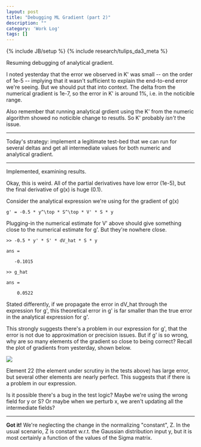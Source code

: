 ```yaml
---
layout: post
title: "Debugging ML Gradient (part 2)"
description: ""
category: 'Work Log'
tags: []
---
```

{% include JB/setup %}
{% include research/tulips_da3_meta %}

Resuming debugging of analytical gradient.

I noted yesterday that the error we observed in K' was small -- on the order of 1e-5 -- implying that it wasn't sufficient to explain the end-to-end error we're seeing.  But we should put that into context.  The delta from the numerical gradient is 1e-7, so the error in K' is around 1%, i.e. in the noticible range.  

Also remember that running analytical grdient using the K' from the numeric algorithm showed no noticible change to resutls.  So K' probably *isn't* the issue.

---

Today's strategy: implement a legitimate test-bed that we can run for several deltas and get all intermediate values for both numeric and analytical gradient.

---
Implemented, examining results.

Okay, this is weird.  All of the partial derivatives have low error (1e-5), but the final derivative of g(x) is huge (0.1).  

Consider the analytical expression we're using for the gradient of g(x)

    g' = -0.5 * y^\top * S^\top * V' * S * y

Plugging-in the numerical estimate for V' above should give something close to the numerical estimate for g'.  But they're nowhere close. 

    >> -0.5 * y' * S' * dV_hat * S * y

    ans =

       -0.1015

    >> g_hat

    ans =

        0.0522

Stated differently, if we propagate the error in dV_hat through the expression for g', this theoretical error in g' is far smaller than the true error in the analytical expression for g'.

This strongly suggests there's a problem in our expression for g', that the error is not due to approximation or precision issues.  But if g' is so wrong, why are so many elements of the gradient so close to being correct?  Recall the plot of gradients from yesterday, shown below.  


![]({{site.baseurl}}/img/2013-11-13-gradient_test.png)

Element 22 (the element under scrutiny in the tests above) has large error, but several other elements are nearly perfect.  This suggests that if there is a problem in our expression.


Is it possible there's a bug in the test logic?  Maybe we're using the wrong field for y or S?  Or maybe when we perturb x, we aren't updating all the intermediate fields?

----

**Got it!**  We're neglecting the change in the normalizing "constant", Z. In the usual scenario, Z is constant w.r.t. the Gaussian distribution input y, but it is most certainly a function of the values of the Sigma matrix.

